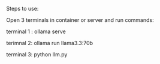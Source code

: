 Steps to use:

Open 3 terminals in container or server and run commands:

terminal 1 :
ollama serve

terimnal 2:
ollama run llama3.3:70b

terminal 3:
python llm.py
